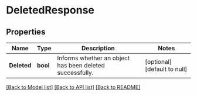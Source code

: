 # DeletedResponse

## Properties
Name | Type | Description | Notes
------------ | ------------- | ------------- | -------------
**Deleted** | **bool** | Informs whether an object has been deleted successfully. | [optional] [default to null]

[[Back to Model list]](../README.md#documentation-for-models) [[Back to API list]](../README.md#documentation-for-api-endpoints) [[Back to README]](../README.md)


